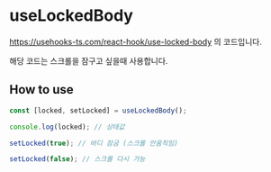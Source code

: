 # useLockedBody

https://usehooks-ts.com/react-hook/use-locked-body 의 코드입니다.

해당 코드는 스크롤을 잠구고 싶을때 사용합니다.

## How to use

```ts
const [locked, setLocked] = useLockedBody();

console.log(locked); // 상태값

setLocked(true); // 바디 잠굼 (스크롤 안움직임)

setLocked(false); // 스크롤 다시 가능
```
